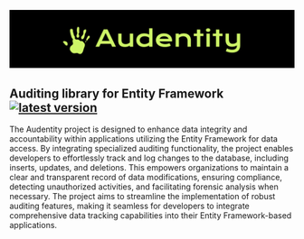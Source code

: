 ![logo](logo.png)

## Auditing library for Entity Framework [![latest version](https://img.shields.io/nuget/v/Audentity)](https://www.nuget.org/packages/Audentity)

The Audentity project is designed to enhance data integrity and accountability within applications utilizing the Entity Framework
for data access. By integrating specialized auditing functionality, the project enables developers to effortlessly track
and log changes to the database, including inserts, updates, and deletions. This empowers organizations to maintain a
clear and transparent record of data modifications, ensuring compliance, detecting unauthorized activities, and facilitating
forensic analysis when necessary. The project aims to streamline the implementation of robust auditing features, making
it seamless for developers to integrate comprehensive data tracking capabilities into their Entity Framework-based
applications.
